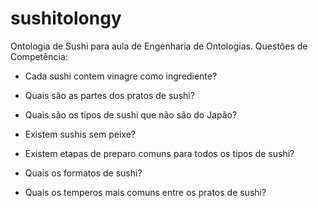 # sushitolongy

Ontologia de Sushi para aula de Engenharia de Ontologias.
Questões de Competência:
- Cada sushi contem vinagre como ingrediente?
- Quais são as partes dos pratos de sushi?
- Quais são os tipos de sushi que não são do Japão?

- Existem sushis sem peixe?
- Existem etapas de preparo comuns para todos os tipos de sushi?
- Quais os formatos de sushi?
- Quais os temperos mais comuns entre os pratos de sushi?
